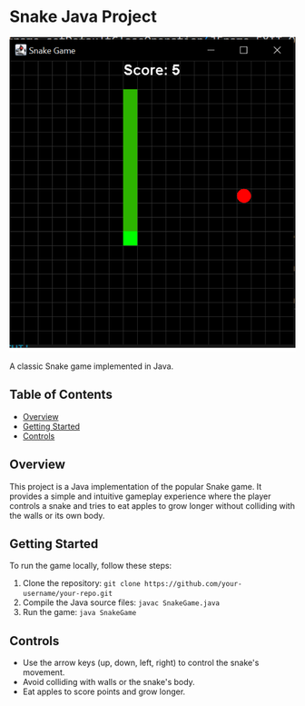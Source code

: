 # Snake Java Project

![Snake Game](screenshot.png)

A classic Snake game implemented in Java.

## Table of Contents
- [Overview](#overview)
- [Getting Started](#getting-started)
- [Controls](#controls)

## Overview
This project is a Java implementation of the popular Snake game. It provides a simple and intuitive gameplay experience where the player controls a snake and tries to eat apples to grow longer without colliding with the walls or its own body.

## Getting Started
To run the game locally, follow these steps:
1. Clone the repository: `git clone https://github.com/your-username/your-repo.git`
2. Compile the Java source files: `javac SnakeGame.java`
3. Run the game: `java SnakeGame`

## Controls
- Use the arrow keys (up, down, left, right) to control the snake's movement.
- Avoid colliding with walls or the snake's body.
- Eat apples to score points and grow longer.
